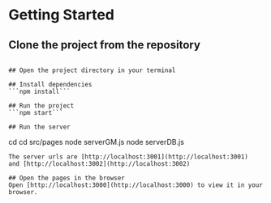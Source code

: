 # Getting Started

## Clone the project from the repository

```git clone 

## Open the project directory in your terminal

## Install dependencies
```npm install```

## Run the project
```npm start```

## Run the server

```
cd cd src/pages
node serverGM.js
node serverDB.js
```
The server urls are [http://localhost:3001](http://localhost:3001) 
and [http://localhost:3002](http://localhost:3002) 

## Open the pages in the browser
Open [http://localhost:3000](http://localhost:3000) to view it in your browser.


